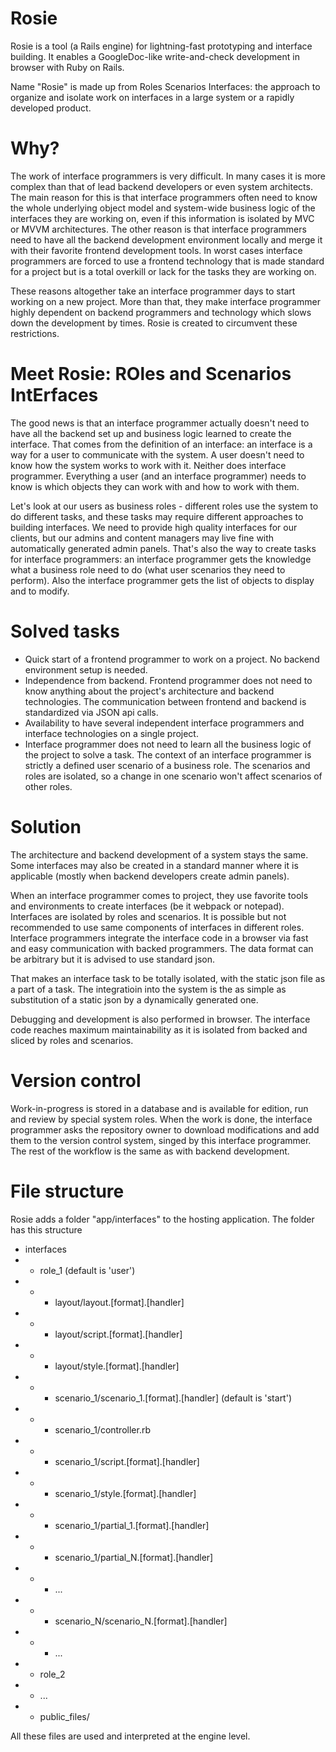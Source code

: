 # Rosie
Rosie is a tool (a Rails engine) for lightning-fast prototyping and interface building.
It enables a GoogleDoc-like write-and-check development in browser with Ruby on Rails.

Name "Rosie" is made up from Roles Scenarios Interfaces: the approach to organize and
isolate work on interfaces in a large system or a rapidly developed product.

# Why?
The work of interface programmers is very difficult.
In many cases it is more complex than that of lead backend developers or even system architects.
The main reason for this is that interface programmers often need to know the whole
underlying object model and system-wide business logic of the interfaces they are working on,
even if this information is isolated by MVC or MVVM architectures.
The other reason is that interface programmers need to have all the backend development
environment locally and merge it with their favorite frontend development tools. In worst cases
interface programmers are forced to use a frontend technology that is made standard for a project
but is a total overkill or lack for the tasks they are working on.

These reasons altogether take an interface programmer days to start working on a new project.
More than that, they make interface programmer highly dependent on backend programmers and technology
which slows down the development by times.
Rosie is created to circumvent these restrictions.

# Meet Rosie: ROles and Scenarios IntErfaces
The good news is that an interface programmer actually doesn't need to have all the
backend set up and business logic learned to create the interface.
That comes from the definition of an interface: an interface is a way for a user to communicate with the system.
A user doesn't need to know how the system works to work with it. Neither does interface programmer.
Everything a user (and an interface programmer) needs to know is which objects they can work with and
how to work with them.

Let's look at our users as business roles - different roles use the system to do different tasks,
and these tasks may require different approaches to building interfaces. We need to provide high quality interfaces
for our clients, but our admins and content managers may live fine with automatically generated admin panels.
That's also the way to create tasks for interface programmers: an interface programmer gets
the knowledge what a business role need to do (what user scenarios they need to perform).
Also the interface programmer gets the list of objects to display and to modify.

# Solved tasks
- Quick start of a frontend programmer to work on a project. No backend environment setup is needed.
- Independence from backend. Frontend programmer does not need to know anything about the project's
architecture and backend technologies. The communication between frontend and backend is standardized via JSON api calls.
- Availability to have several independent interface programmers and interface technologies on a single project.
- Interface programmer does not need to learn all the business logic of the project to solve a task. The context of an interface programmer is strictly a defined user scenario of a business role. The scenarios and roles are isolated, so a change in one scenario won't affect scenarios of other roles.

# Solution
The architecture and backend development of a system stays the same. Some interfaces may also be created in a
standard manner where it is applicable (mostly when backend developers create admin panels).

When an interface programmer comes to project, they use favorite tools and environments to create interfaces (be it webpack or notepad).
Interfaces are isolated by roles and scenarios. It is possible but not recommended to use same components of interfaces in different roles.
Interface programmers integrate the interface code in a browser via fast and easy communication with backed programmers. The data format can be arbitrary but it is advised to use standard json.

That makes an interface task to be totally isolated, with the static json file as a part of a task. The integratioin into the system is the as simple as substitution of a static json by a dynamically generated one.

Debugging and development is also performed in browser.
The interface code reaches maximum maintainability as it is isolated from backed and sliced by roles and scenarios.

# Version control
Work-in-progress is stored in a database and is available for edition, run and review by special system roles.
When the work is done, the interface programmer asks the repository owner to download modifications and add them to the version control system, singed by this interface programmer. The rest of the workflow is the same as with backend development.

# File structure
Rosie adds a folder "app/interfaces" to the hosting application. The folder has this structure
- interfaces
- - role_1 (default is 'user')
- - - layout/layout.[format].[handler]
- - - layout/script.[format].[handler]
- - - layout/style.[format].[handler]
- - - scenario_1/scenario_1.[format].[handler] (default is 'start')
- - - scenario_1/controller.rb
- - - scenario_1/script.[format].[handler]
- - - scenario_1/style.[format].[handler]
- - - scenario_1/partial_1.[format].[handler]
- - - scenario_1/partial_N.[format].[handler]
- - - ...
- - - scenario_N/scenario_N.[format].[handler]
- - - ...
- - role_2
- - ...
- - public_files/

All these files are used and interpreted at the engine level.
